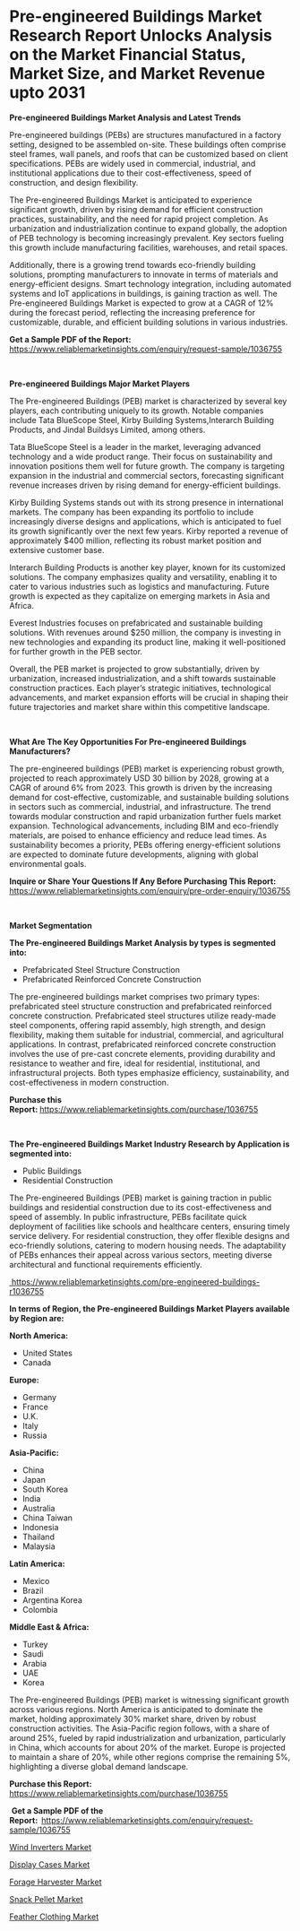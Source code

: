<p><h1>Pre-engineered Buildings Market Research Report Unlocks Analysis on the Market Financial Status, Market Size, and Market Revenue upto 2031</h1></p><p><strong>Pre-engineered Buildings Market Analysis and Latest Trends</strong></p>
<p><p>Pre-engineered buildings (PEBs) are structures manufactured in a factory setting, designed to be assembled on-site. These buildings often comprise steel frames, wall panels, and roofs that can be customized based on client specifications. PEBs are widely used in commercial, industrial, and institutional applications due to their cost-effectiveness, speed of construction, and design flexibility.</p><p>The Pre-engineered Buildings Market is anticipated to experience significant growth, driven by rising demand for efficient construction practices, sustainability, and the need for rapid project completion. As urbanization and industrialization continue to expand globally, the adoption of PEB technology is becoming increasingly prevalent. Key sectors fueling this growth include manufacturing facilities, warehouses, and retail spaces.</p><p>Additionally, there is a growing trend towards eco-friendly building solutions, prompting manufacturers to innovate in terms of materials and energy-efficient designs. Smart technology integration, including automated systems and IoT applications in buildings, is gaining traction as well. The Pre-engineered Buildings Market is expected to grow at a CAGR of 12% during the forecast period, reflecting the increasing preference for customizable, durable, and efficient building solutions in various industries.</p></p>
<p><strong>Get a Sample PDF of the Report:&nbsp;</strong> <a href="https://www.reliablemarketinsights.com/enquiry/request-sample/1036755?utm_campaign=1887&utm_medium=2&utm_source=Github&utm_content=ia&utm_term=26122024&utm_id=pre-engineered-buildings">https://www.reliablemarketinsights.com/enquiry/request-sample/1036755</a></p>
<p>&nbsp;</p>
<p><strong>Pre-engineered Buildings Major Market Players</strong></p>
<p><p>The Pre-engineered Buildings (PEB) market is characterized by several key players, each contributing uniquely to its growth. Notable companies include Tata BlueScope Steel, Kirby Building Systems,Interarch Building Products, and Jindal Buildsys Limited, among others. </p><p>Tata BlueScope Steel is a leader in the market, leveraging advanced technology and a wide product range. Their focus on sustainability and innovation positions them well for future growth. The company is targeting expansion in the industrial and commercial sectors, forecasting significant revenue increases driven by rising demand for energy-efficient buildings.</p><p>Kirby Building Systems stands out with its strong presence in international markets. The company has been expanding its portfolio to include increasingly diverse designs and applications, which is anticipated to fuel its growth significantly over the next few years. Kirby reported a revenue of approximately $400 million, reflecting its robust market position and extensive customer base.</p><p>Interarch Building Products is another key player, known for its customized solutions. The company emphasizes quality and versatility, enabling it to cater to various industries such as logistics and manufacturing. Future growth is expected as they capitalize on emerging markets in Asia and Africa.</p><p>Everest Industries focuses on prefabricated and sustainable building solutions. With revenues around $250 million, the company is investing in new technologies and expanding its product line, making it well-positioned for further growth in the PEB sector.</p><p>Overall, the PEB market is projected to grow substantially, driven by urbanization, increased industrialization, and a shift towards sustainable construction practices. Each player’s strategic initiatives, technological advancements, and market expansion efforts will be crucial in shaping their future trajectories and market share within this competitive landscape.</p></p>
<p>&nbsp;</p>
<p><strong>What Are The Key Opportunities For Pre-engineered Buildings Manufacturers?</strong></p>
<p><p>The pre-engineered buildings (PEB) market is experiencing robust growth, projected to reach approximately USD 30 billion by 2028, growing at a CAGR of around 6% from 2023. This growth is driven by the increasing demand for cost-effective, customizable, and sustainable building solutions in sectors such as commercial, industrial, and infrastructure. The trend towards modular construction and rapid urbanization further fuels market expansion. Technological advancements, including BIM and eco-friendly materials, are poised to enhance efficiency and reduce lead times. As sustainability becomes a priority, PEBs offering energy-efficient solutions are expected to dominate future developments, aligning with global environmental goals.</p></p>
<p><strong>Inquire or Share Your Questions If Any Before Purchasing This Report:</strong> <a href="https://www.reliablemarketinsights.com/enquiry/pre-order-enquiry/1036755?utm_campaign=1887&utm_medium=2&utm_source=Github&utm_content=ia&utm_term=26122024&utm_id=pre-engineered-buildings">https://www.reliablemarketinsights.com/enquiry/pre-order-enquiry/1036755</a></p>
<p>&nbsp;</p>
<p><strong>Market Segmentation</strong></p>
<p><strong>The Pre-engineered Buildings Market Analysis by types is segmented into:</strong></p>
<p><ul><li>Prefabricated Steel Structure Construction</li><li>Prefabricated Reinforced Concrete Construction</li></ul></p>
<p><p>The pre-engineered buildings market comprises two primary types: prefabricated steel structure construction and prefabricated reinforced concrete construction. Prefabricated steel structures utilize ready-made steel components, offering rapid assembly, high strength, and design flexibility, making them suitable for industrial, commercial, and agricultural applications. In contrast, prefabricated reinforced concrete construction involves the use of pre-cast concrete elements, providing durability and resistance to weather and fire, ideal for residential, institutional, and infrastructural projects. Both types emphasize efficiency, sustainability, and cost-effectiveness in modern construction.</p></p>
<p><strong>Purchase this Report:&nbsp;</strong><a href="https://www.reliablemarketinsights.com/purchase/1036755?utm_campaign=1887&utm_medium=2&utm_source=Github&utm_content=ia&utm_term=26122024&utm_id=pre-engineered-buildings">https://www.reliablemarketinsights.com/purchase/1036755</a></p>
<p>&nbsp;</p>
<p><strong>The Pre-engineered Buildings Market Industry Research by Application is segmented into:</strong></p>
<p><ul><li>Public Buildings</li><li>Residential Construction</li></ul></p>
<p><p>The Pre-engineered Buildings (PEB) market is gaining traction in public buildings and residential construction due to its cost-effectiveness and speed of assembly. In public infrastructure, PEBs facilitate quick deployment of facilities like schools and healthcare centers, ensuring timely service delivery. For residential construction, they offer flexible designs and eco-friendly solutions, catering to modern housing needs. The adaptability of PEBs enhances their appeal across various sectors, meeting diverse architectural and functional requirements efficiently.</p></p>
<p><a href="https://www.reliablemarketinsights.com/pre-engineered-buildings-r1036755?utm_campaign=1887&utm_medium=2&utm_source=Github&utm_content=ia&utm_term=26122024&utm_id=pre-engineered-buildings">&nbsp;https://www.reliablemarketinsights.com/pre-engineered-buildings-r1036755</a></p>
<p><strong>In terms of Region, the Pre-engineered Buildings Market Players available by Region are:</strong></p>
<p>
    <p> <strong> North America: </strong>
        <ul>
            <li>United States</li>
            <li>Canada</li>
        </ul>
        </p> 
    <p> <strong> Europe: </strong>
        <ul>
            <li>Germany</li>
            <li>France</li>
            <li>U.K.</li>
            <li>Italy</li>
            <li>Russia</li>
        </ul>
        </p> 
    <p> <strong> Asia-Pacific: </strong>
        <ul>
            <li>China</li>
            <li>Japan</li>
            <li>South Korea</li>
            <li>India</li>
            <li>Australia</li>
            <li>China Taiwan</li>
            <li>Indonesia</li>
            <li>Thailand</li>
            <li>Malaysia</li>
        </ul>
        </p> 
    <p> <strong> Latin America: </strong>
        <ul>
            <li>Mexico</li>
            <li>Brazil</li>
            <li>Argentina Korea</li>
            <li>Colombia</li>
        </ul>
        </p> 
    <p> <strong> Middle East & Africa: </strong>
        <ul>
            <li>Turkey</li>
            <li>Saudi</li>
            <li>Arabia</li>
            <li>UAE</li>
            <li>Korea</li>
        </ul>
    </p>
    </p>
<p><p>The Pre-engineered Buildings (PEB) market is witnessing significant growth across various regions. North America is anticipated to dominate the market, holding approximately 30% market share, driven by robust construction activities. The Asia-Pacific region follows, with a share of around 25%, fueled by rapid industrialization and urbanization, particularly in China, which accounts for about 20% of the market. Europe is projected to maintain a share of 20%, while other regions comprise the remaining 5%, highlighting a diverse global demand landscape.</p></p>
<p><strong>Purchase this Report: </strong><a href="https://www.reliablemarketinsights.com/purchase/1036755?utm_campaign=1887&utm_medium=2&utm_source=Github&utm_content=ia&utm_term=26122024&utm_id=pre-engineered-buildings">https://www.reliablemarketinsights.com/purchase/1036755</a></p>
<p>&nbsp;<strong>Get a Sample PDF of the Report:&nbsp;&nbsp;</strong><a href="https://www.reliablemarketinsights.com/enquiry/request-sample/1036755?utm_campaign=1887&utm_medium=2&utm_source=Github&utm_content=ia&utm_term=26122024&utm_id=pre-engineered-buildings">https://www.reliablemarketinsights.com/enquiry/request-sample/1036755</a></p>
<p><strong></strong></p>
<p><p><a href="https://www.linkedin.com/pulse/wind-inverters-market-trends-report-industry-analysis-hvpfe?utm_campaign=1887&utm_medium=2&utm_source=Github&utm_content=ia&utm_term=26122024&utm_id=pre-engineered-buildings">Wind Inverters Market</a></p><p><a href="https://www.linkedin.com/pulse/display-cases-market-trend-shows-promising-future-projected-cagr-do8se?utm_campaign=1887&utm_medium=2&utm_source=Github&utm_content=ia&utm_term=26122024&utm_id=pre-engineered-buildings">Display Cases Market</a></p><p><a href="https://www.linkedin.com/pulse/whats-powering-forage-harvester-market-growth-insights-149-cagr-xtioe?utm_campaign=1887&utm_medium=2&utm_source=Github&utm_content=ia&utm_term=26122024&utm_id=pre-engineered-buildings">Forage Harvester Market</a></p><p><a href="https://www.linkedin.com/pulse/snack-pellet-market-size-2024-2031-technology-deployment-bnzae?utm_campaign=1887&utm_medium=2&utm_source=Github&utm_content=ia&utm_term=26122024&utm_id=pre-engineered-buildings">Snack Pellet Market</a></p><p><a href="https://www.linkedin.com/pulse/future-feather-clothing-market-revenue-worth-cagr-123-from-2024-2vujc?utm_campaign=1887&utm_medium=2&utm_source=Github&utm_content=ia&utm_term=26122024&utm_id=pre-engineered-buildings">Feather Clothing Market</a></p></p>